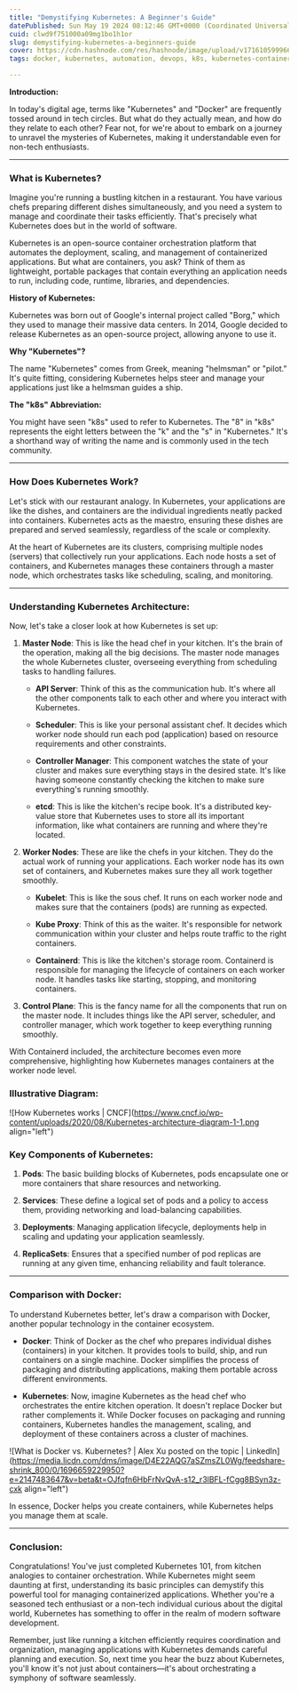 ```yaml
---
title: "Demystifying Kubernetes: A Beginner's Guide"
datePublished: Sun May 19 2024 08:12:46 GMT+0000 (Coordinated Universal Time)
cuid: clwd9f751000a09mg1bo1h1or
slug: demystifying-kubernetes-a-beginners-guide
cover: https://cdn.hashnode.com/res/hashnode/image/upload/v1716105999665/c40ffbd8-2bd2-4512-955b-70fb9e709939.png
tags: docker, kubernetes, automation, devops, k8s, kubernetes-container

---
```


**Introduction:**

In today's digital age, terms like "Kubernetes" and "Docker" are frequently tossed around in tech circles. But what do they actually mean, and how do they relate to each other? Fear not, for we're about to embark on a journey to unravel the mysteries of Kubernetes, making it understandable even for non-tech enthusiasts.

---

### **What is Kubernetes?**

Imagine you're running a bustling kitchen in a restaurant. You have various chefs preparing different dishes simultaneously, and you need a system to manage and coordinate their tasks efficiently. That's precisely what Kubernetes does but in the world of software.

Kubernetes is an open-source container orchestration platform that automates the deployment, scaling, and management of containerized applications. But what are containers, you ask? Think of them as lightweight, portable packages that contain everything an application needs to run, including code, runtime, libraries, and dependencies.

**History of Kubernetes:**

Kubernetes was born out of Google's internal project called "Borg," which they used to manage their massive data centers. In 2014, Google decided to release Kubernetes as an open-source project, allowing anyone to use it.

**Why "Kubernetes"?**

The name "Kubernetes" comes from Greek, meaning "helmsman" or "pilot." It's quite fitting, considering Kubernetes helps steer and manage your applications just like a helmsman guides a ship.

**The "k8s" Abbreviation:**

You might have seen "k8s" used to refer to Kubernetes. The "8" in "k8s" represents the eight letters between the "k" and the "s" in "Kubernetes." It's a shorthand way of writing the name and is commonly used in the tech community.

---

### **How Does Kubernetes Work?**

Let's stick with our restaurant analogy. In Kubernetes, your applications are like the dishes, and containers are the individual ingredients neatly packed into containers. Kubernetes acts as the maestro, ensuring these dishes are prepared and served seamlessly, regardless of the scale or complexity.

At the heart of Kubernetes are its clusters, comprising multiple nodes (servers) that collectively run your applications. Each node hosts a set of containers, and Kubernetes manages these containers through a master node, which orchestrates tasks like scheduling, scaling, and monitoring.

---

### **Understanding Kubernetes Architecture:**

Now, let's take a closer look at how Kubernetes is set up:

1. **Master Node**: This is like the head chef in your kitchen. It's the brain of the operation, making all the big decisions. The master node manages the whole Kubernetes cluster, overseeing everything from scheduling tasks to handling failures.
    
    * **API Server**: Think of this as the communication hub. It's where all the other components talk to each other and where you interact with Kubernetes.
        
    * **Scheduler**: This is like your personal assistant chef. It decides which worker node should run each pod (application) based on resource requirements and other constraints.
        
    * **Controller Manager**: This component watches the state of your cluster and makes sure everything stays in the desired state. It's like having someone constantly checking the kitchen to make sure everything's running smoothly.
        
    * **etcd**: This is like the kitchen's recipe book. It's a distributed key-value store that Kubernetes uses to store all its important information, like what containers are running and where they're located.
        
2. **Worker Nodes**: These are like the chefs in your kitchen. They do the actual work of running your applications. Each worker node has its own set of containers, and Kubernetes makes sure they all work together smoothly.
    
    * **Kubelet**: This is like the sous chef. It runs on each worker node and makes sure that the containers (pods) are running as expected.
        
    * **Kube Proxy**: Think of this as the waiter. It's responsible for network communication within your cluster and helps route traffic to the right containers.
        
    * **Containerd**: This is like the kitchen's storage room. Containerd is responsible for managing the lifecycle of containers on each worker node. It handles tasks like starting, stopping, and monitoring containers.
        
3. **Control Plane**: This is the fancy name for all the components that run on the master node. It includes things like the API server, scheduler, and controller manager, which work together to keep everything running smoothly.
    

With Containerd included, the architecture becomes even more comprehensive, highlighting how Kubernetes manages containers at the worker node level.

### **Illustrative Diagram:**

![How Kubernetes works | CNCF](https://www.cncf.io/wp-content/uploads/2020/08/Kubernetes-architecture-diagram-1-1.png align="left")

### **Key Components of Kubernetes:**

1. **Pods**: The basic building blocks of Kubernetes, pods encapsulate one or more containers that share resources and networking.
    
2. **Services**: These define a logical set of pods and a policy to access them, providing networking and load-balancing capabilities.
    
3. **Deployments**: Managing application lifecycle, deployments help in scaling and updating your application seamlessly.
    
4. **ReplicaSets**: Ensures that a specified number of pod replicas are running at any given time, enhancing reliability and fault tolerance.
    

---

### **Comparison with Docker:**

To understand Kubernetes better, let's draw a comparison with Docker, another popular technology in the container ecosystem.

* **Docker**: Think of Docker as the chef who prepares individual dishes (containers) in your kitchen. It provides tools to build, ship, and run containers on a single machine. Docker simplifies the process of packaging and distributing applications, making them portable across different environments.
    
* **Kubernetes**: Now, imagine Kubernetes as the head chef who orchestrates the entire kitchen operation. It doesn't replace Docker but rather complements it. While Docker focuses on packaging and running containers, Kubernetes handles the management, scaling, and deployment of these containers across a cluster of machines.
    

![What is Docker vs. Kubernetes? | Alex Xu posted on the topic | LinkedIn](https://media.licdn.com/dms/image/D4E22AQG7aSZmsZL0Wg/feedshare-shrink_800/0/1696659229950?e=2147483647&v=beta&t=OJfqfn6HbFrNvQvA-s12_r3lBFL-fCgg8BSyn3z-cxk align="left")

In essence, Docker helps you create containers, while Kubernetes helps you manage them at scale.

---

### **Conclusion:**

Congratulations! You've just completed Kubernetes 101, from kitchen analogies to container orchestration. While Kubernetes might seem daunting at first, understanding its basic principles can demystify this powerful tool for managing containerized applications. Whether you're a seasoned tech enthusiast or a non-tech individual curious about the digital world, Kubernetes has something to offer in the realm of modern software development.

Remember, just like running a kitchen efficiently requires coordination and organization, managing applications with Kubernetes demands careful planning and execution. So, next time you hear the buzz about Kubernetes, you'll know it's not just about containers—it's about orchestrating a symphony of software seamlessly.